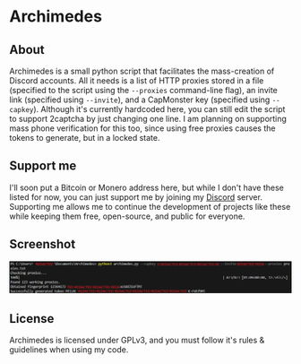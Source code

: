 # Archimedes
## About
Archimedes is a small python script that facilitates the mass-creation of Discord accounts. All it needs is a list of HTTP proxies stored in a file (specified to the script using the `--proxies` command-line flag), an invite link (specified using `--invite`), and a CapMonster key (specified using `--capkey`).
Although it's currently hardcoded here, you can still edit the script to support 2captcha by just changing one line.
I am planning on supporting mass phone verification for this too, since using free proxies causes the tokens to generate, but in a locked state.
## Support me
I'll soon put a Bitcoin or Monero address here, but while I don't have these listed for now, you can just support me by joining my [Discord](https://discord.com/dreamybullxxx) server.
Supporting me allows me to continue the development of projects like these while keeping them free, open-source, and public for everyone.
## Screenshot
![Generating our first token!](.assets/screenshot0.png)
## License
Archimedes is licensed under GPLv3, and you must follow it's rules & guidelines when using my code.